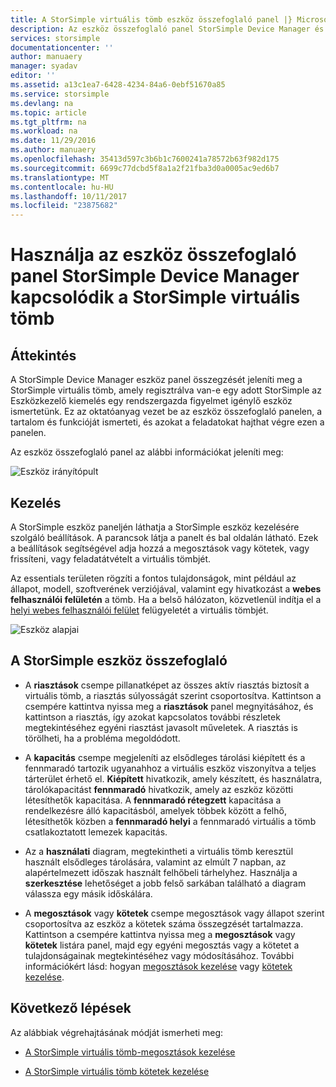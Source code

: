 ```yaml
---
title: A StorSimple virtuális tömb eszköz összefoglaló panel |} Microsoft Docs
description: Az eszköz összefoglaló panel StorSimple Device Manager és a StorSimple virtuális tömb állapotának figyelésére segítségével ismerteti.
services: storsimple
documentationcenter: ''
author: manuaery
manager: syadav
editor: ''
ms.assetid: a13c1ea7-6428-4234-84a6-0ebf51670a85
ms.service: storsimple
ms.devlang: na
ms.topic: article
ms.tgt_pltfrm: na
ms.workload: na
ms.date: 11/29/2016
ms.author: manuaery
ms.openlocfilehash: 35413d597c3b6b1c7600241a78572b63f982d175
ms.sourcegitcommit: 6699c77dcbd5f8a1a2f21fba3d0a0005ac9ed6b7
ms.translationtype: MT
ms.contentlocale: hu-HU
ms.lasthandoff: 10/11/2017
ms.locfileid: "23875682"
---
```

# <a name="use-the-device-summary-blade-for-storsimple-device-manager-connected-to-storsimple-virtual-array"></a>Használja az eszköz összefoglaló panel StorSimple Device Manager kapcsolódik a StorSimple virtuális tömb

## <a name="overview"></a>Áttekintés

A StorSimple Device Manager eszköz panel összegzését jeleníti meg a StorSimple virtuális tömb, amely regisztrálva van-e egy adott StorSimple az Eszközkezelő kiemelés egy rendszergazda figyelmet igénylő eszköz ismertetünk. Ez az oktatóanyag vezet be az eszköz összefoglaló panelen, a tartalom és funkcióját ismerteti, és azokat a feladatokat hajthat végre ezen a panelen.

Az eszköz összefoglaló panel az alábbi információkat jeleníti meg:

![Eszköz irányítópult](./media/storsimple-virtual-array-device-summary/device-blade.png)



## <a name="management"></a>Kezelés

A StorSimple eszköz paneljén láthatja a StorSimple eszköz kezelésére szolgáló beállítások. A parancsok látja a panelt és bal oldalán látható. Ezek a beállítások segítségével adja hozzá a megosztások vagy kötetek, vagy frissíteni, vagy feladatátvételt a virtuális tömbjét.

Az essentials területen rögzíti a fontos tulajdonságok, mint például az állapot, modell, szoftverének verziójával, valamint egy hivatkozást a **webes felhasználói felületén** a tömb. Ha a belső hálózaton, közvetlenül indítja el a [helyi webes felhasználói felület](storsimple-ova-web-ui-admin.md) felügyeletét a virtuális tömbjét.

![Eszköz alapjai](./media/storsimple-virtual-array-device-summary/device-essentials.png)

## <a name="storsimple-device-summary"></a>A StorSimple eszköz összefoglaló

* A **riasztások** csempe pillanatképet az összes aktív riasztás biztosít a virtuális tömb, a riasztás súlyosságát szerint csoportosítva. Kattintson a csempére kattintva nyissa meg a **riasztások** panel megnyitásához, és kattintson a riasztás, így azokat kapcsolatos további részletek megtekintéséhez egyéni riasztást javasolt műveletek. A riasztás is törölheti, ha a probléma megoldódott.

* A **kapacitás** csempe megjeleníti az elsődleges tárolási kiépített és a fennmaradó tartozik ugyanahhoz a virtuális eszköz viszonyítva a teljes tárterület érhető el. **Kiépített** hivatkozik, amely készített, és használatra, tárolókapacitást **fennmaradó** hivatkozik, amely az eszköz közötti létesíthetők kapacitása. A **fennmaradó rétegzett** kapacitása a rendelkezésre álló kapacitásból, amelyek többek között a felhő, létesíthetők közben a **fennmaradó helyi** a fennmaradó virtuális a tömb csatlakoztatott lemezek kapacitás.

* Az a **használati** diagram, megtekintheti a virtuális tömb keresztül használt elsődleges tárolására, valamint az elmúlt 7 napban, az alapértelmezett időszak használt felhőbeli tárhelyhez. Használja a **szerkesztése** lehetőséget a jobb felső sarkában található a diagram válassza egy másik időskálára.

* A **megosztások** vagy **kötetek** csempe megosztások vagy állapot szerint csoportosítva az eszköz a kötetek száma összegzését tartalmazza. Kattintson a csempére kattintva nyissa meg a **megosztások** vagy **kötetek** listára panel, majd egy egyéni megosztás vagy a kötetet a tulajdonságainak megtekintéséhez vagy módosításához. További információkért lásd: hogyan [megosztások kezelése](storsimple-virtual-array-manage-shares.md) vagy [kötetek kezelése](storsimple-virtual-array-manage-volumes.md).

## <a name="next-steps"></a>Következő lépések
Az alábbiak végrehajtásának módját ismerheti meg:
- [A StorSimple virtuális tömb-megosztások kezelése](storsimple-virtual-array-manage-shares.md)
    
- [A StorSimple virtuális tömb kötetek kezelése](storsimple-virtual-array-manage-volumes.md)


